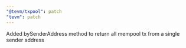 ```yaml
---
"@tevm/txpool": patch
"tevm": patch
---
```


Added bySenderAddress method to return all mempool tx from a single sender address
